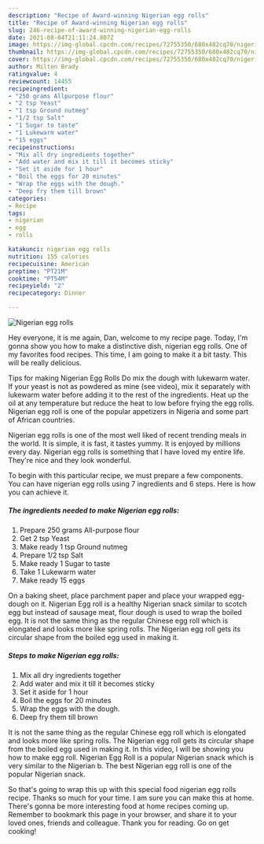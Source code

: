 ```yaml
---
description: "Recipe of Award-winning Nigerian egg rolls"
title: "Recipe of Award-winning Nigerian egg rolls"
slug: 246-recipe-of-award-winning-nigerian-egg-rolls
date: 2021-08-04T21:11:24.807Z
image: https://img-global.cpcdn.com/recipes/72755350/680x482cq70/nigerian-egg-rolls-recipe-main-photo.jpg
thumbnail: https://img-global.cpcdn.com/recipes/72755350/680x482cq70/nigerian-egg-rolls-recipe-main-photo.jpg
cover: https://img-global.cpcdn.com/recipes/72755350/680x482cq70/nigerian-egg-rolls-recipe-main-photo.jpg
author: Milton Brady
ratingvalue: 4
reviewcount: 14455
recipeingredient:
- "250 grams Allpurpose flour"
- "2 tsp Yeast"
- "1 tsp Ground nutmeg"
- "1/2 tsp Salt"
- "1 Sugar to taste"
- "1 Lukewarm water"
- "15 eggs"
recipeinstructions:
- "Mix all dry ingredients together"
- "Add water and mix it till it becomes sticky"
- "Set it aside for 1 hour"
- "Boil the eggs for 20 minutes"
- "Wrap the eggs with the dough."
- "Deep fry them till brown"
categories:
- Recipe
tags:
- nigerian
- egg
- rolls

katakunci: nigerian egg rolls 
nutrition: 155 calories
recipecuisine: American
preptime: "PT21M"
cooktime: "PT54M"
recipeyield: "2"
recipecategory: Dinner

---
```



![Nigerian egg rolls](https://img-global.cpcdn.com/recipes/72755350/680x482cq70/nigerian-egg-rolls-recipe-main-photo.jpg)

Hey everyone, it is me again, Dan, welcome to my recipe page. Today, I'm gonna show you how to make a distinctive dish, nigerian egg rolls. One of my favorites food recipes. This time, I am going to make it a bit tasty. This will be really delicious.

Tips for making Nigerian Egg Rolls Do mix the dough with lukewarm water. If your yeast is not as powdered as mine (see video), mix it separately with lukewarm water before adding it to the rest of the ingredients. Heat up the oil at any temperature but reduce the heat to low before frying the egg rolls. Nigerian egg roll is one of the popular appetizers in Nigeria and some part of African countries.

Nigerian egg rolls is one of the most well liked of recent trending meals in the world. It is simple, it is fast, it tastes yummy. It is enjoyed by millions every day. Nigerian egg rolls is something that I have loved my entire life. They're nice and they look wonderful.


To begin with this particular recipe, we must prepare a few components. You can have nigerian egg rolls using 7 ingredients and 6 steps. Here is how you can achieve it.

<!--inarticleads1-->

##### The ingredients needed to make Nigerian egg rolls:

1. Prepare 250 grams All-purpose flour
1. Get 2 tsp Yeast
1. Make ready 1 tsp Ground nutmeg
1. Prepare 1/2 tsp Salt
1. Make ready 1 Sugar to taste
1. Take 1 Lukewarm water
1. Make ready 15 eggs


On a baking sheet, place parchment paper and place your wrapped egg-dough on it. Nigerian Egg roll is a healthy Nigerian snack similar to scotch egg but instead of sausage meat, flour dough is used to wrap the boiled egg. It is not the same thing as the regular Chinese egg roll which is elongated and looks more like spring rolls. The Nigerian egg roll gets its circular shape from the boiled egg used in making it. 

<!--inarticleads2-->

##### Steps to make Nigerian egg rolls:

1. Mix all dry ingredients together
1. Add water and mix it till it becomes sticky
1. Set it aside for 1 hour
1. Boil the eggs for 20 minutes
1. Wrap the eggs with the dough.
1. Deep fry them till brown


It is not the same thing as the regular Chinese egg roll which is elongated and looks more like spring rolls. The Nigerian egg roll gets its circular shape from the boiled egg used in making it. In this video, I will be showing you how to make egg roll. Nigerian Egg Roll is a popular Nigerian snack which is very similar to the Nigerian b. The best Nigerian egg roll is one of the popular Nigerian snack. 

So that's going to wrap this up with this special food nigerian egg rolls recipe. Thanks so much for your time. I am sure you can make this at home. There's gonna be more interesting food at home recipes coming up. Remember to bookmark this page in your browser, and share it to your loved ones, friends and colleague. Thank you for reading. Go on get cooking!
